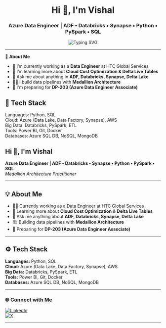 <h1 align="center">Hi 👋, I'm Vishal</h1>
<h3 align="center">Azure Data Engineer | ADF • Databricks • Synapse • Python • PySpark • SQL</h3>

<p align="center">
  <img src="https://readme-typing-svg.demolab.com?font=Fira+Code&pause=1000&center=true&vCenter=true&width=435&lines=Building+Data+Pipelines+on+Azure!;Medallion+Architecture+Practitioner;Open+to+Freelance+Opportunities!" alt="Typing SVG" />
</p>

---

🌟 **About Me**

- 🔭 I’m currently working as a **Data Engineer** at HTC Global Services  
- 🌱 I’m learning more about **Cloud Cost Optimization & Delta Live Tables**
- 💬 Ask me about anything in **ADF, Databricks, Synapse, Delta Lake**
- 🧑‍💻 I build data pipelines with **Medallion Architecture**
- 🧠 I'm preparing for **DP-203 (Azure Data Engineer Associate)**

## 🔧 Tech Stack


Languages: Python, SQL  
Cloud: Azure (Data Lake, Data Factory, Synapse), AWS  
Big Data: Databricks, PySpark, ETL  
Tools: Power BI, Git, Docker  
Databases: Azure SQL DB, NoSQL, MongoDB

## Hi 👋, I'm Vishal

**Azure Data Engineer | ADF • Databricks • Synapse • Python • PySpark • SQL**  
*Medallion Architecture Practitioner*

---

## 💡 About Me

- 👨‍💻 Currently working as a Data Engineer at HTC Global Services  
- 🌱 Learning more about **Cloud Cost Optimization** & **Delta Live Tables**  
- 💬 Ask me anything about **ADF, Databricks, Synapse, Delta Lake**  
- 🏗️ Building data pipelines with **Medallion Architecture**  
- 🎯 Preparing for **DP-203 (Azure Data Engineer Associate)**  

---

 ## ⚙️ Tech Stack

**Languages:** Python, SQL  
**Cloud:** Azure (Data Lake, Data Factory, Synapse), AWS  
**Big Data:** Databricks, PySpark, ETL  
**Tools:** Power BI, Git, Docker  
**Databases:** Azure SQL DB, NoSQL, MongoDB  

---

### 🌐 Connect with Me

<div align="left">

[![LinkedIn](https://img.shields.io/badge/LinkedIn-%230077B5?style=for-the-badge&logo=linkedin&logoColor=white)](https://www.linkedin.com/in/m-vishal-suresh-920422376/)  
[![X](https://img.shields.io/badge/X-%231DA1F2?style=for-the-badge&logo=twitter&logoColor=white)](https://x.com/vishu_mahire)

</div>

---


